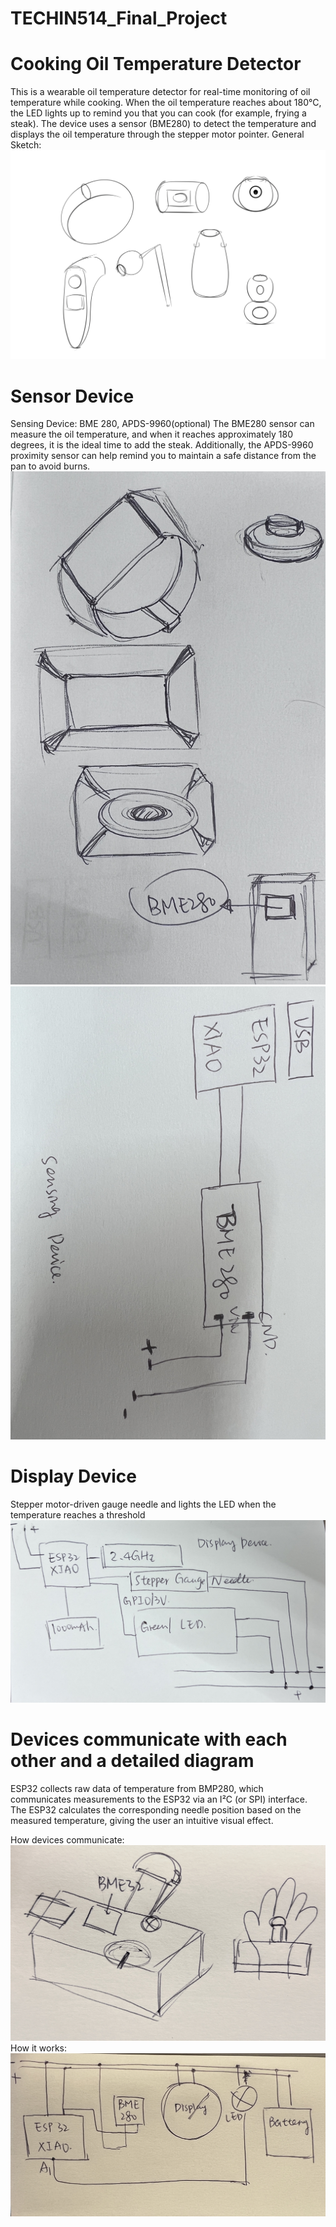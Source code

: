 # TECHIN514_Final_Project

# Cooking Oil Temperature Detector
This is a wearable oil temperature detector for real-time monitoring of oil temperature while cooking. When the oil temperature reaches about 180°C, the LED lights up to remind you that you can cook (for example, frying a steak). The device uses a sensor (BME280) to detect the temperature and displays the oil temperature through the stepper motor pointer.
General Sketch:
![Alt text](Sketch1.png)

# Sensor Device
Sensing Device: BME 280, APDS-9960(optional)
The BME280 sensor can measure the oil temperature, and when it reaches approximately 180 degrees, it is the ideal time to add the steak. Additionally, the APDS-9960 proximity sensor can help remind you to maintain a safe distance from the pan to avoid burns.
![Alt text](IMG_1484.JPG) ![Alt text](IMG_1485.JPG) 

# Display Device
Stepper motor-driven gauge needle and lights the LED when the temperature reaches a threshold
![Alt text](sketch2.JPG)

# Devices communicate with each other and a detailed diagram 
ESP32 collects raw data of temperature from BMP280, which communicates measurements to the ESP32 via an I²C (or SPI) interface. The ESP32 calculates the corresponding needle position based on the measured temperature, giving the user an intuitive visual effect.

How devices communicate:
![Alt text](IMG_1487.JPG)
How it works:
![Alt text](IMG_1486.JPG)



